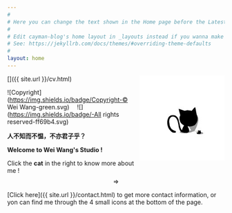 ```yaml
---
#
# Here you can change the text shown in the Home page before the Latest Posts section.
#
# Edit cayman-blog's home layout in _layouts instead if you wanna make some changes
# See: https://jekyllrb.com/docs/themes/#overriding-theme-defaults
#
layout: home
---
```

[<img src='https://raw.githubusercontent.com/NoNo721/Pictures/master/IMG_4222.JPG' alt="Copyright © Wei Wang" title="Wei Wang" style='float:right;'/>]({{ site.url }}/cv.html)

![Copyright](https://img.shields.io/badge/Copyright-© Wei Wang-green.svg) &emsp;![](https://img.shields.io/badge/-All rights reserved-ff69b4.svg)

**人不知而不愠，不亦君子乎？**

**Welcome to Wei Wang's Studio !**

Click the **cat** in the right to know more about me ! $$\Rightarrow$$

[Click here]({{ site.url }}/contact.html) to get more contact information, or yon can find me through the 4 small icons at the bottom of the page.
